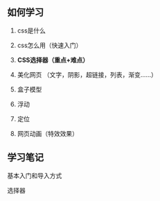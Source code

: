 ## **如何学习**

1. css是什么

2. css怎么用（快速入门）

3. **CSS选择器（重点+难点）**

4. 美化网页 （文字，阴影，超链接，列表，渐变......）

5. 盒子模型

6. 浮动

7. 定位

8. 网页动画（特效效果）

## 学习笔记

基本入门和导入方式

选择器

